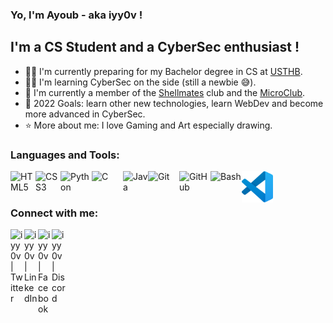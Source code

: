 ### Yo, I'm Ayoub - aka iyy0v !

## I'm a CS Student and a CyberSec enthusiast !
- 👨‍🎓 I'm currently preparing for my Bachelor degree in CS at [USTHB][usthb].
- 👨‍💻 I'm learning CyberSec on the side (still a newbie 😅).
- 🔰 I'm currently a member of the [Shellmates][shellmates] club and the [MicroClub][microclub].
- 🎯 2022 Goals: learn other new technologies, learn WebDev and become more advanced in CyberSec.
- ⭐ More about me: I love Gaming and Art especially drawing.

### Languages and Tools:

<img align="left" alt="HTML5" width="40px" src="https://github.com/tomchen/stack-icons/blob/master/logos/html-5.svg" />
<img align="left" alt="CSS3" width="40px" src="https://github.com/tomchen/stack-icons/blob/master/logos/css-3.svg" />
<img align="left" alt="Python" width="50px" src="https://github.com/tomchen/stack-icons/blob/master/logos/python.svg" />
<img align="left" alt="C" width="50px" src="https://github.com/tomchen/stack-icons/blob/master/logos/c.svg" />
<img align="left" alt="Java" width="40px" src="https://github.com/tomchen/stack-icons/blob/master/logos/java.svg" />
<img align="left" alt="Git" width="50px" src="https://github.com/tomchen/stack-icons/blob/master/logos/git-icon.svg" />
<img align="left" alt="GitHub" width="50px" src="https://github.com/tomchen/stack-icons/blob/master/logos/github-icon.svg" />
<img align="left" alt="Bash" width="50px" src="https://upload.wikimedia.org/wikipedia/commons/thumb/4/4b/Bash_Logo_Colored.svg/1200px-Bash_Logo_Colored.svg.png" />
<img align="left" alt="VSCode" width="50px" src="https://raw.githubusercontent.com/github/explore/80688e429a7d4ef2fca1e82350fe8e3517d3494d/topics/visual-studio-code/visual-studio-code.png" />




<br />
<br />

### Connect with me:

[<img align="left" alt="iyy0v | Twitter" width="22px" src="https://cdn.jsdelivr.net/npm/simple-icons@3.13.0/icons/twitter.svg" />][twitter]
[<img align="left" alt="iyy0v | LinkedIn" width="22px" src="https://cdn.jsdelivr.net/npm/simple-icons@3.13.0/icons/linkedin.svg" />][linkedin]
[<img align="left" alt="iyy0v | Facebook" width="22px" src="https://cdn.jsdelivr.net/npm/simple-icons@3.13.0/icons/facebook.svg" />][facebook]
[<img align="left" alt="iyy0v | Discord" width="22px" src="https://cdn.jsdelivr.net/npm/simple-icons@3.13.0/icons/discord.svg" />][discord]

[usthb]: https://www.usthb.dz
[shellmates]: https://www.shellmates.club/
[microclub]: https://microclub.net/
[twitter]: https://twitter.com/AyoubNaitMihoub
[linkedin]: https://www.linkedin.com/in/ayoubnaitmihoub/
[facebook]: https://www.facebook.com/NaitmihoubAyoub/
[discord]: https://discord.com/users/452520557834010635/
